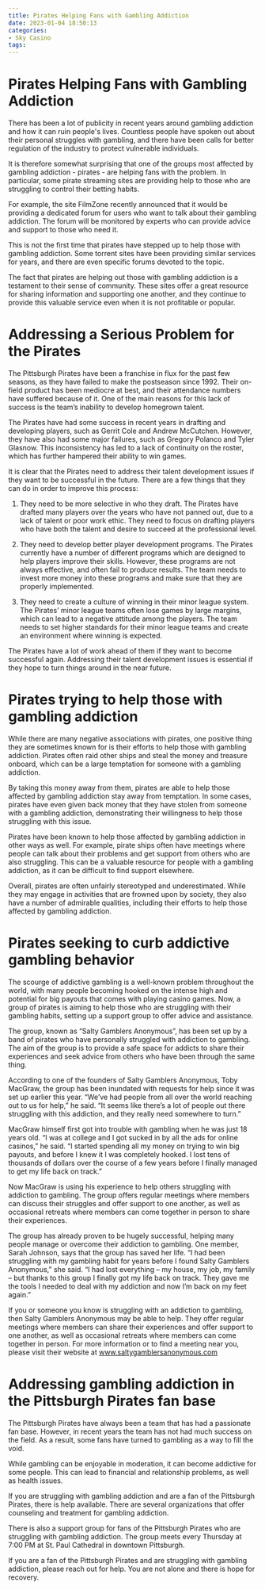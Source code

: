 ```yaml
---
title: Pirates Helping Fans with Gambling Addiction
date: 2023-01-04 18:50:13
categories:
- Sky Casino
tags:
---
```



#  Pirates Helping Fans with Gambling Addiction

There has been a lot of publicity in recent years around gambling addiction and how it can ruin people's lives. Countless people have spoken out about their personal struggles with gambling, and there have been calls for better regulation of the industry to protect vulnerable individuals.

It is therefore somewhat surprising that one of the groups most affected by gambling addiction - pirates - are helping fans with the problem. In particular, some pirate streaming sites are providing help to those who are struggling to control their betting habits.

For example, the site FilmZone recently announced that it would be providing a dedicated forum for users who want to talk about their gambling addiction. The forum will be monitored by experts who can provide advice and support to those who need it.

This is not the first time that pirates have stepped up to help those with gambling addiction. Some torrent sites have been providing similar services for years, and there are even specific forums devoted to the topic.

The fact that pirates are helping out those with gambling addiction is a testament to their sense of community. These sites offer a great resource for sharing information and supporting one another, and they continue to provide this valuable service even when it is not profitable or popular.

#  Addressing a Serious Problem for the Pirates

The Pittsburgh Pirates have been a franchise in flux for the past few seasons, as they have failed to make the postseason since 1992. Their on-field product has been mediocre at best, and their attendance numbers have suffered because of it. One of the main reasons for this lack of success is the team’s inability to develop homegrown talent.

The Pirates have had some success in recent years in drafting and developing players, such as Gerrit Cole and Andrew McCutchen. However, they have also had some major failures, such as Gregory Polanco and Tyler Glasnow. This inconsistency has led to a lack of continuity on the roster, which has further hampered their ability to win games.

It is clear that the Pirates need to address their talent development issues if they want to be successful in the future. There are a few things that they can do in order to improve this process:

1) They need to be more selective in who they draft. The Pirates have drafted many players over the years who have not panned out, due to a lack of talent or poor work ethic. They need to focus on drafting players who have both the talent and desire to succeed at the professional level.

2) They need to develop better player development programs. The Pirates currently have a number of different programs which are designed to help players improve their skills. However, these programs are not always effective, and often fail to produce results. The team needs to invest more money into these programs and make sure that they are properly implemented.

3) They need to create a culture of winning in their minor league system. The Pirates’ minor league teams often lose games by large margins, which can lead to a negative attitude among the players. The team needs to set higher standards for their minor league teams and create an environment where winning is expected.

The Pirates have a lot of work ahead of them if they want to become successful again. Addressing their talent development issues is essential if they hope to turn things around in the near future.

#  Pirates trying to help those with gambling addiction

While there are many negative associations with pirates, one positive thing they are sometimes known for is their efforts to help those with gambling addiction. Pirates often raid other ships and steal the money and treasure onboard, which can be a large temptation for someone with a gambling addiction.

By taking this money away from them, pirates are able to help those affected by gambling addiction stay away from temptation. In some cases, pirates have even given back money that they have stolen from someone with a gambling addiction, demonstrating their willingness to help those struggling with this issue.

Pirates have been known to help those affected by gambling addiction in other ways as well. For example, pirate ships often have meetings where people can talk about their problems and get support from others who are also struggling. This can be a valuable resource for people with a gambling addiction, as it can be difficult to find support elsewhere.

Overall, pirates are often unfairly stereotyped and underestimated. While they may engage in activities that are frowned upon by society, they also have a number of admirable qualities, including their efforts to help those affected by gambling addiction.

#  Pirates seeking to curb addictive gambling behavior

The scourge of addictive gambling is a well-known problem throughout the world, with many people becoming hooked on the intense high and potential for big payouts that comes with playing casino games. Now, a group of pirates is aiming to help those who are struggling with their gambling habits, setting up a support group to offer advice and assistance.

The group, known as “Salty Gamblers Anonymous”, has been set up by a band of pirates who have personally struggled with addiction to gambling. The aim of the group is to provide a safe space for addicts to share their experiences and seek advice from others who have been through the same thing.

According to one of the founders of Salty Gamblers Anonymous, Toby MacGraw, the group has been inundated with requests for help since it was set up earlier this year. “We’ve had people from all over the world reaching out to us for help,” he said. “It seems like there’s a lot of people out there struggling with this addiction, and they really need somewhere to turn.”

MacGraw himself first got into trouble with gambling when he was just 18 years old. “I was at college and I got sucked in by all the ads for online casinos,” he said. “I started spending all my money on trying to win big payouts, and before I knew it I was completely hooked. I lost tens of thousands of dollars over the course of a few years before I finally managed to get my life back on track.”

Now MacGraw is using his experience to help others struggling with addiction to gambling. The group offers regular meetings where members can discuss their struggles and offer support to one another, as well as occasional retreats where members can come together in person to share their experiences.

The group has already proven to be hugely successful, helping many people manage or overcome their addiction to gambling. One member, Sarah Johnson, says that the group has saved her life. “I had been struggling with my gambling habit for years before I found Salty Gamblers Anonymous,” she said. “I had lost everything – my house, my job, my family – but thanks to this group I finally got my life back on track. They gave me the tools I needed to deal with my addiction and now I’m back on my feet again.”

If you or someone you know is struggling with an addiction to gambling, then Salty Gamblers Anonymous may be able to help. They offer regular meetings where members can share their experiences and offer support to one another, as well as occasional retreats where members can come together in person. For more information or to find a meeting near you, please visit their website at www.saltygamblersanonymous.com

#  Addressing gambling addiction in the Pittsburgh Pirates fan base

The Pittsburgh Pirates have always been a team that has had a passionate fan base. However, in recent years the team has not had much success on the field. As a result, some fans have turned to gambling as a way to fill the void.

While gambling can be enjoyable in moderation, it can become addictive for some people. This can lead to financial and relationship problems, as well as health issues.

If you are struggling with gambling addiction and are a fan of the Pittsburgh Pirates, there is help available. There are several organizations that offer counseling and treatment for gambling addiction.

There is also a support group for fans of the Pittsburgh Pirates who are struggling with gambling addiction. The group meets every Thursday at 7:00 PM at St. Paul Cathedral in downtown Pittsburgh.

If you are a fan of the Pittsburgh Pirates and are struggling with gambling addiction, please reach out for help. You are not alone and there is hope for recovery.